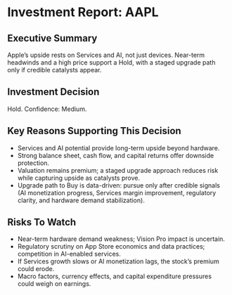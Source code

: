 # Investment Report: AAPL
## Executive Summary
Apple’s upside rests on Services and AI, not just devices. Near-term headwinds and a high price support a Hold, with a staged upgrade path only if credible catalysts appear.

## Investment Decision
Hold. Confidence: Medium.

## Key Reasons Supporting This Decision
- Services and AI potential provide long-term upside beyond hardware.
- Strong balance sheet, cash flow, and capital returns offer downside protection.
- Valuation remains premium; a staged upgrade approach reduces risk while capturing upside as catalysts prove.
- Upgrade path to Buy is data-driven: pursue only after credible signals (AI monetization progress, Services margin improvement, regulatory clarity, and hardware demand stabilization).

## Risks To Watch
- Near-term hardware demand weakness; Vision Pro impact is uncertain.
- Regulatory scrutiny on App Store economics and data practices; competition in AI-enabled services.
- If Services growth slows or AI monetization lags, the stock’s premium could erode.
- Macro factors, currency effects, and capital expenditure pressures could weigh on earnings.